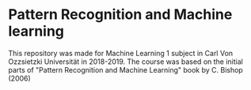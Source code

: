 # Pattern Recognition and Machine learning
This repository was made for Machine Learning 1 subject in Carl Von Ozzsietzki Universität in 2018-2019.
The course was based on the initial parts of "Pattern Recognition and Machine Learning" book by C. Bishop (2006)

